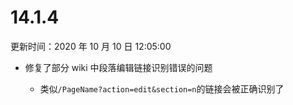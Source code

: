 # 14.1.4

更新时间：2020 年 10 月 10 日 12:05:00

- <StatusTag status="fixed"/> 修复了部分 wiki 中段落编辑链接识别错误的问题
  - 类似`/PageName?action=edit&section=n`的链接会被正确识别了
